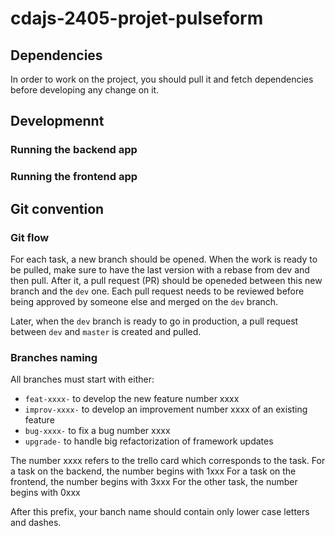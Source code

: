 # cdajs-2405-projet-pulseform

## Dependencies

In order to work on the project, you should pull it and fetch dependencies before developing any change on it.

## Developmennt

### Running the backend app

### Running the frontend app

## Git convention

### Git flow

For each task, a new branch should be opened.
When the work is ready to be pulled, make sure to have the last version with a rebase from dev and then pull. After it, a pull request (PR) should be openeded between this new branch and the `dev` one.
Each pull request needs to be reviewed before being approved by someone else and merged on the `dev` branch.

Later, when the `dev` branch is ready to go in production, a pull request between `dev` and `master` is created and pulled.

### Branches naming

All branches must start with either:

- `feat-xxxx-` to develop the new feature number xxxx
- `improv-xxxx-` to develop an improvement number xxxx of an existing feature
- `bug-xxxx-` to fix a bug number xxxx
- `upgrade-` to handle big refactorization of framework updates

The number xxxx refers to the trello card which corresponds to the task.
For a task on the backend, the number begins with 1xxx
For a task on the frontend, the number begins with 3xxx
For the other task, the number begins with 0xxx

After this prefix, your banch name should contain only lower case letters and dashes.
